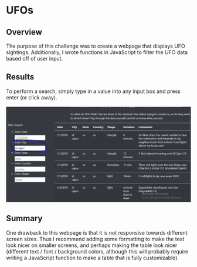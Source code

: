 <h1>UFOs</h1>
<h2>Overview</h2>
The purpose of this challenge was to create a webpage that displays UFO sightings. Additionally, I wrote functions in JavaScript to filter the UFO data based off of user input.
<h2>Results</h2>
To perform a search, simply type in a value into any input box and press enter (or click away). </br></br>
<img src="sample.PNG"></img>
<h2>Summary</h2>
One drawback to this webpage is that it is not responsive towards different screen sizes. Thus I recommend adding some formatting to make the text look nicer on smaller screens, and perhaps making the table look nicer (different text / font / background colors, although this will probably require writing a JavaScript function to make a table that is fully customizable).
